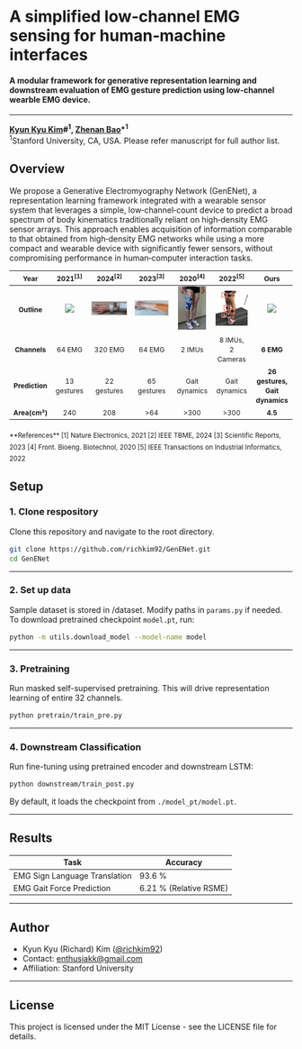 # A simplified low‑channel EMG sensing for human‑machine interfaces
#### A modular framework for generative representation learning and downstream evaluation of EMG gesture prediction using low-channel wearble EMG device.
---

**[Kyun Kyu Kim](https://kyunkyukim.com)\#<sup>1</sup>, [Zhenan Bao](https://baogroup.stanford.edu)\*<sup>1</sup>**  
<sup>1</sup>Stanford University, CA, USA. Please refer manuscript for full author list. 

<!--  [![arXiv](https://img.shields.io/badge/arXiv%20paper-2504.11295-b31b1b.svg)](https://arxiv.org/abs/2504.11295)&nbsp;   -->

## Overview
We propose a Generative Electromyography Network (GenENet), a representation learning framework integrated with a wearable sensor system that leverages a simple, low‑channel‑count device to predict a broad spectrum of body kinematics traditionally reliant on high‑density EMG sensor arrays. This approach enables acquisition of information comparable to that obtained from high‑density EMG networks while using a more compact and wearable device with significantly fewer sensors, without compromising performance in human‑computer interaction tasks.
<!--![Teaser image](./assets/Cover_figure.png)-->

| <div align="center"><span style="font-size:12px;">Year</span></div> | <div align="center"><span style="font-size:12px;">2021<sup>[1]</sup></span></div> | <div align="center"><span style="font-size:12px;">2024<sup>[2]</sup></span></div> | <div align="center"><span style="font-size:12px;">2023<sup>[3]</sup></span></div> | <div align="center"><span style="font-size:12px;">2020<sup>[4]</sup></span></div> | <div align="center"><span style="font-size:12px;">2022<sup>[5]</sup></span></div> | <div align="center"><span style="font-size:12px;">**Ours**</span></div> |
|-------|-------------------------|------------|--------------------------|--------------------------------|------------------------|------|
| <div align="center"><span style="font-size:12px; font-weight:bold;">Outline</span></div> | <div align="center"><img src="assets/nat_elec_2021.png" width="200"/></div> | <div align="center"><img src="assets/tbme_2024.png" width="250"/></div> | <div align="center"><img src="assets/sci_report_2023.png" width="200"/></div> | <div align="center"><img src="assets/bio_eng_2020.png" width="50"/></div> | <div align="center"><img src="assets/IEEE_2022.png" width="70"/></div> | <div align="center"><img src="assets/ours_2025.png" width="400"/></div> |
| <div align="center"><span style="font-size:12px; font-weight:bold;">Channels</span></div> | <div align="center"><span style="font-size:12px;">64 EMG</span></div> | <div align="center"><span style="font-size:12px;">320 EMG</span></div> | <div align="center"><span style="font-size:12px;">64 EMG</span></div> | <div align="center"><span style="font-size:12px;">2 IMUs</span></div> | <div align="center"><span style="font-size:12px;">8 IMUs,<br>2 Cameras</span></div> | <div align="center"><span style="font-size:12px;">**6 EMG**</span></div> |
| <div align="center"><span style="font-size:12px; font-weight:bold;">Prediction</span></div> | <div align="center"><span style="font-size:12px;">13 gestures</span></div> | <div align="center"><span style="font-size:12px;">22 gestures</span></div> | <div align="center"><span style="font-size:12px;">65 gestures</span></div> | <div align="center"><span style="font-size:12px;">Gait dynamics</span></div> | <div align="center"><span style="font-size:12px;">Gait dynamics</span></div> | <div align="center"><span style="font-size:12px;">**26 gestures,<br> Gait dynamics**</span></div> |
| <div align="center"><span style="font-size:12px; font-weight:bold;">Area(cm²)</span></div> | <div align="center"><span style="font-size:12px;">240</span></div> | <div align="center"><span style="font-size:12px;">208</span></div> | <div align="center"><span style="font-size:12px;">>64</span></div> | <div align="center"><span style="font-size:12px;">>300</span></div> | <div align="center"><span style="font-size:12px;">>300</span></div> | <div align="center"><span style="font-size:12px;">**4.5**</span></div> |

<sub>
**References**  
[1] Nature Electronics, 2021  
[2] IEEE TBME, 2024  
[3] Scientific Reports, 2023  
[4] Front. Bioeng. Biotechnol, 2020  
[5] IEEE Transactions on Industrial Informatics, 2022
</sub>



##  Setup


### 1. Clone respository  

Clone this repository and navigate to the root directory.
```bash
git clone https://github.com/richkim92/GenENet.git
cd GenENet
```
---

### 2. Set up data

Sample dataset is stored in /dataset. Modify paths in `params.py` if needed.  
To download pretrained checkpoint `model.pt`, run:

```bash
python -m utils.download_model --model-name model
```
---

### 3. Pretraining

Run masked self-supervised pretraining. This will drive representation learning of entire 32 channels. 

```bash
python pretrain/train_pre.py
```
---

### 4. Downstream Classification

Run fine-tuning using pretrained encoder and downstream LSTM:

```bash
python downstream/train_post.py
```

By default, it loads the checkpoint from `./model_pt/model.pt`.

---

## Results

| Task                  | Accuracy |
|-----------------------|----------|
| EMG Sign Language Translation   | 93.6 %    |
| EMG Gait Force Prediction | 6.21 % (Relative RSME)    |

---

## Author

- Kyun Kyu (Richard) Kim ([@richkim92](https://github.com/richkim92))
- Contact: enthusiakk@gmail.com
- Affiliation: Stanford University

---

## License

This project is licensed under the MIT License - see the LICENSE file for details.
